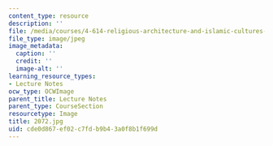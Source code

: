 ```yaml
---
content_type: resource
description: ''
file: /media/courses/4-614-religious-architecture-and-islamic-cultures-fall-2002/cde0d867ef02c7fdb9b43a0f8b1f699d_2072.jpg
file_type: image/jpeg
image_metadata:
  caption: ''
  credit: ''
  image-alt: ''
learning_resource_types:
- Lecture Notes
ocw_type: OCWImage
parent_title: Lecture Notes
parent_type: CourseSection
resourcetype: Image
title: 2072.jpg
uid: cde0d867-ef02-c7fd-b9b4-3a0f8b1f699d
---
```

